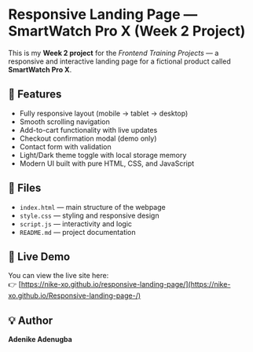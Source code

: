 # Responsive Landing Page — SmartWatch Pro X (Week 2 Project)

This is my **Week 2 project** for the *Frontend Training Projects* — a responsive and interactive landing page for a fictional product called **SmartWatch Pro X**.

## 🌟 Features
- Fully responsive layout (mobile → tablet → desktop)
- Smooth scrolling navigation
- Add-to-cart functionality with live updates
- Checkout confirmation modal (demo only)
- Contact form with validation
- Light/Dark theme toggle with local storage memory
- Modern UI built with pure HTML, CSS, and JavaScript

## 🧩 Files
- `index.html` — main structure of the webpage  
- `style.css` — styling and responsive design  
- `script.js` — interactivity and logic  
- `README.md` — project documentation  

## 🚀 Live Demo
You can view the live site here:  
👉 [https://nike-xo.github.io/responsive-landing-page/](https://nike-xo.github.io/Responsive-landing-page-/)

## 💡 Author
**Adenike Adenugba**

